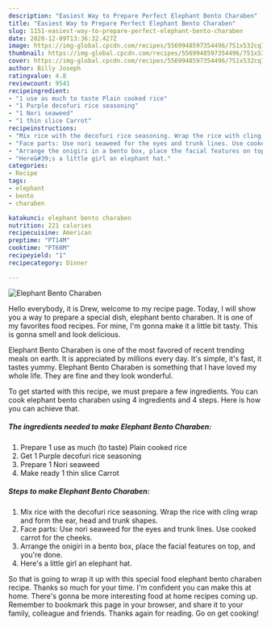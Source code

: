 ```yaml
---
description: "Easiest Way to Prepare Perfect Elephant Bento Charaben"
title: "Easiest Way to Prepare Perfect Elephant Bento Charaben"
slug: 1151-easiest-way-to-prepare-perfect-elephant-bento-charaben
date: 2020-12-09T13:36:32.427Z
image: https://img-global.cpcdn.com/recipes/5569948597354496/751x532cq70/elephant-bento-charaben-recipe-main-photo.jpg
thumbnail: https://img-global.cpcdn.com/recipes/5569948597354496/751x532cq70/elephant-bento-charaben-recipe-main-photo.jpg
cover: https://img-global.cpcdn.com/recipes/5569948597354496/751x532cq70/elephant-bento-charaben-recipe-main-photo.jpg
author: Billy Joseph
ratingvalue: 4.8
reviewcount: 9541
recipeingredient:
- "1 use as much to taste Plain cooked rice"
- "1 Purple decofuri rice seasoning"
- "1 Nori seaweed"
- "1 thin slice Carrot"
recipeinstructions:
- "Mix rice with the decofuri rice seasoning. Wrap the rice with cling wrap and form the ear, head and trunk shapes."
- "Face parts: Use nori seaweed for the eyes and trunk lines. Use cooked carrot for the cheeks."
- "Arrange the onigiri in a bento box, place the facial features on top, and you&#39;re done."
- "Here&#39;s a little girl an elephant hat."
categories:
- Recipe
tags:
- elephant
- bento
- charaben

katakunci: elephant bento charaben 
nutrition: 221 calories
recipecuisine: American
preptime: "PT14M"
cooktime: "PT60M"
recipeyield: "1"
recipecategory: Dinner

---
```



![Elephant Bento Charaben](https://img-global.cpcdn.com/recipes/5569948597354496/751x532cq70/elephant-bento-charaben-recipe-main-photo.jpg)

Hello everybody, it is Drew, welcome to my recipe page. Today, I will show you a way to prepare a special dish, elephant bento charaben. It is one of my favorites food recipes. For mine, I'm gonna make it a little bit tasty. This is gonna smell and look delicious.



Elephant Bento Charaben is one of the most favored of recent trending meals on earth. It is appreciated by millions every day. It's simple, it's fast, it tastes yummy. Elephant Bento Charaben is something that I have loved my whole life. They are fine and they look wonderful.


To get started with this recipe, we must prepare a few ingredients. You can cook elephant bento charaben using 4 ingredients and 4 steps. Here is how you can achieve that.

<!--inarticleads1-->

##### The ingredients needed to make Elephant Bento Charaben:

1. Prepare 1 use as much (to taste) Plain cooked rice
1. Get 1 Purple decofuri rice seasoning
1. Prepare 1 Nori seaweed
1. Make ready 1 thin slice Carrot




<!--inarticleads2-->

##### Steps to make Elephant Bento Charaben:

1. Mix rice with the decofuri rice seasoning. Wrap the rice with cling wrap and form the ear, head and trunk shapes.
1. Face parts: Use nori seaweed for the eyes and trunk lines. Use cooked carrot for the cheeks.
1. Arrange the onigiri in a bento box, place the facial features on top, and you&#39;re done.
1. Here&#39;s a little girl an elephant hat.




So that is going to wrap it up with this special food elephant bento charaben recipe. Thanks so much for your time. I'm confident you can make this at home. There's gonna be more interesting food at home recipes coming up. Remember to bookmark this page in your browser, and share it to your family, colleague and friends. Thanks again for reading. Go on get cooking!

